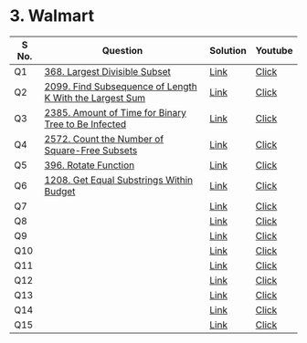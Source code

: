 # 3. Walmart

<table>    
    <thead>
      <tr>
        <th>S No.</th>
        <th>Question</th>
        <th>Solution</th>
        <th>Youtube</th>
      </tr>
    </thead>    
    <tbody>
      <tr>
        <td>Q1</td>
        <td><a href="https://leetcode.com/problems/largest-divisible-subset/description/">368. Largest Divisible Subset</a></td>
        <td><a href="https://leetcode.com/problems/largest-divisible-subset/solutions/2999416/walmart-easy-solution-challenge/">Link</a></td>
        <td><a href=""</a>Click</td>
      </tr>
      <tr>
        <td>Q2</td>
        <td><a href="https://leetcode.com/problems/find-subsequence-of-length-k-with-the-largest-sum/description/">2099. Find Subsequence of Length K With the Largest Sum</a></td>
        <td><a href="https://leetcode.com/problems/find-subsequence-of-length-k-with-the-largest-sum/solutions/4560174/walmart-easy-solution-challenge/">Link</a></td>
        <td><a href=""</a>Click</td>
      </tr>
      <tr>
        <td>Q3</td>
        <td><a href="https://leetcode.com/problems/amount-of-time-for-binary-tree-to-be-infected/description/?envType=daily-question&envId=2024-01-10">2385. Amount of Time for Binary Tree to Be Infected</a></td>
        <td><a href="https://leetcode.com/problems/amount-of-time-for-binary-tree-to-be-infected/solutions/4562967/walmart-challenge-easy-solution/">Link</a></td>
        <td><a href=""</a>Click</td>
      </tr>    
      <tr>
        <td>Q4</td>
        <td><a href="https://leetcode.com/problems/count-the-number-of-square-free-subsets/description/">2572. Count the Number of Square-Free Subsets</a></td>
        <td><a href="https://leetcode.com/problems/count-the-number-of-square-free-subsets/solutions/4563148/walmart-challenge-easy-solution/">Link</a></td>
        <td><a href=""</a>Click</td>
      </tr>
      <tr>
        <td>Q5</td>
        <td><a href="https://leetcode.com/problems/rotate-function/description/">396. Rotate Function</a></td>
        <td><a href="https://leetcode.com/problems/rotate-function/solutions/2998660/walmart-challenge-easy-solution/">Link</a></td>
        <td><a href=""</a>Click</td>
      </tr>
      <tr>
        <td>Q6</td>
        <td><a href="https://leetcode.com/problems/get-equal-substrings-within-budget/description/">1208. Get Equal Substrings Within Budget</a></td>
        <td><a href="https://leetcode.com/problems/get-equal-substrings-within-budget/solutions/4563244/walmart-challenge-easy-solution/">Link</a></td>
        <td><a href=""</a>Click</td>
      </tr>
      <tr>
        <td>Q7</td>
        <td><a href=""></a></td>
        <td><a href="">Link</a></td>
        <td><a href=""</a>Click</td>
      </tr>
      <tr>
        <td>Q8</td>
        <td><a href=""></a></td>
        <td><a href="">Link</a></td>
        <td><a href=""</a>Click</td>
      </tr>
      <tr>
        <td>Q9</td>
        <td><a href=""></a></td>
        <td><a href="">Link</a></td>
        <td><a href=""</a>Click</td>
      </tr>
      <tr>
        <td>Q10</td>
        <td><a href=""></a></td>
        <td><a href="">Link</a></td>
        <td><a href=""</a>Click</td>
      </tr>
      <tr>
        <td>Q11</td>
        <td><a href=""></a></td>
        <td><a href="">Link</a></td>
        <td><a href=""</a>Click</td>
      </tr>
      <tr>
        <td>Q12</td>
        <td><a href=""></a></td>
        <td><a href="">Link</a></td>
        <td><a href=""</a>Click</td>
      </tr>
      <tr>
        <td>Q13</td>
        <td><a href=""></a></td>
        <td><a href="">Link</a></td>
        <td><a href=""</a>Click</td>
      </tr>
      <tr>
        <td>Q14</td>
        <td><a href=""></a></td>
        <td><a href="">Link</a></td>
        <td><a href=""</a>Click</td>
      </tr>
      <tr>
        <td>Q15</td>
        <td><a href=""></a></td>
        <td><a href="">Link</a></td>
        <td><a href=""</a>Click</td>
      </tr>
    </tbody>
  </table>

